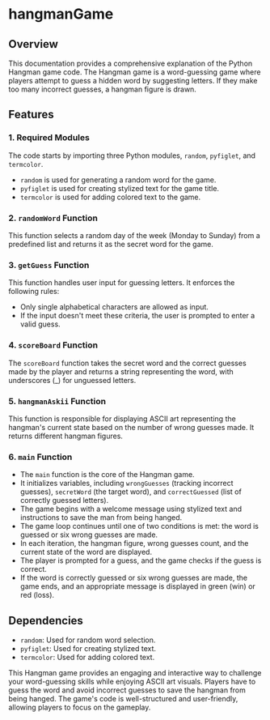 # hangmanGame

## Overview
This documentation provides a comprehensive explanation of the Python Hangman game code. The Hangman game is a word-guessing game where players attempt to guess a hidden word by suggesting letters. If they make too many incorrect guesses, a hangman figure is drawn.

## Features

### 1. Required Modules
The code starts by importing three Python modules, `random`, `pyfiglet`, and `termcolor`.

- `random` is used for generating a random word for the game.
- `pyfiglet` is used for creating stylized text for the game title.
- `termcolor` is used for adding colored text to the game.

### 2. `randomWord` Function
This function selects a random day of the week (Monday to Sunday) from a predefined list and returns it as the secret word for the game.

### 3. `getGuess` Function
This function handles user input for guessing letters. It enforces the following rules:
- Only single alphabetical characters are allowed as input.
- If the input doesn't meet these criteria, the user is prompted to enter a valid guess.

### 4. `scoreBoard` Function
The `scoreBoard` function takes the secret word and the correct guesses made by the player and returns a string representing the word, with underscores (_) for unguessed letters.

### 5. `hangmanAskii` Function
This function is responsible for displaying ASCII art representing the hangman's current state based on the number of wrong guesses made. It returns different hangman figures.

### 6. `main` Function
- The `main` function is the core of the Hangman game.
- It initializes variables, including `wrongGuesses` (tracking incorrect guesses), `secretWord` (the target word), and `correctGuessed` (list of correctly guessed letters).
- The game begins with a welcome message using stylized text and instructions to save the man from being hanged.
- The game loop continues until one of two conditions is met: the word is guessed or six wrong guesses are made.
- In each iteration, the hangman figure, wrong guesses count, and the current state of the word are displayed.
- The player is prompted for a guess, and the game checks if the guess is correct.
- If the word is correctly guessed or six wrong guesses are made, the game ends, and an appropriate message is displayed in green (win) or red (loss).

## Dependencies
- `random`: Used for random word selection.
- `pyfiglet`: Used for creating stylized text.
- `termcolor`: Used for adding colored text.

This Hangman game provides an engaging and interactive way to challenge your word-guessing skills while enjoying ASCII art visuals. Players have to guess the word and avoid incorrect guesses to save the hangman from being hanged. The game's code is well-structured and user-friendly, allowing players to focus on the gameplay.
